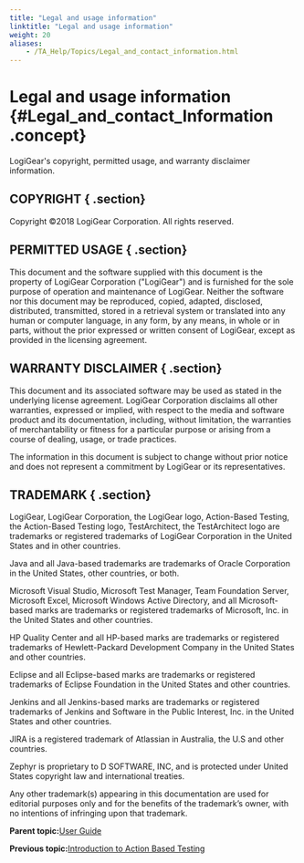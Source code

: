```yaml
--- 
title: "Legal and usage information"
linktitle: "Legal and usage information"
weight: 20
aliases: 
    - /TA_Help/Topics/Legal_and_contact_information.html
---
```

# Legal and usage information {#Legal_and_contact_Information .concept}

LogiGear's copyright, permitted usage, and warranty disclaimer information.

## COPYRIGHT { .section}

Copyright ©2018 LogiGear Corporation. All rights reserved.

## PERMITTED USAGE { .section}

This document and the software supplied with this document is the property of LogiGear Corporation \("LogiGear"\) and is furnished for the sole purpose of operation and maintenance of LogiGear. Neither the software nor this document may be reproduced, copied, adapted, disclosed, distributed, transmitted, stored in a retrieval system or translated into any human or computer language, in any form, by any means, in whole or in parts, without the prior expressed or written consent of LogiGear, except as provided in the licensing agreement.

## WARRANTY DISCLAIMER { .section}

This document and its associated software may be used as stated in the underlying license agreement. LogiGear Corporation disclaims all other warranties, expressed or implied, with respect to the media and software product and its documentation, including, without limitation, the warranties of merchantability or fitness for a particular purpose or arising from a course of dealing, usage, or trade practices.

The information in this document is subject to change without prior notice and does not represent a commitment by LogiGear or its representatives.

## TRADEMARK { .section}

LogiGear, LogiGear Corporation, the LogiGear logo, Action-Based Testing, the Action-Based Testing logo, TestArchitect, the TestArchitect logo are trademarks or registered trademarks of LogiGear Corporation in the United States and in other countries.

Java and all Java-based trademarks are trademarks of Oracle Corporation in the United States, other countries, or both.

Microsoft Visual Studio, Microsoft Test Manager, Team Foundation Server, Microsoft Excel, Microsoft Windows Active Directory, and all Microsoft-based marks are trademarks or registered trademarks of Microsoft, Inc. in the United States and other countries.

HP Quality Center and all HP-based marks are trademarks or registered trademarks of Hewlett-Packard Development Company in the United States and other countries.

Eclipse and all Eclipse-based marks are trademarks or registered trademarks of Eclipse Foundation in the United States and other countries.

Jenkins and all Jenkins-based marks are trademarks or registered trademarks of Jenkins and Software in the Public Interest, Inc. in the United States and other countries.

JIRA is a registered trademark of Atlassian in Australia, the U.S and other countries.

Zephyr is proprietary to D SOFTWARE, INC, and is protected under United States copyright law and international treaties.

Any other trademark\(s\) appearing in this documentation are used for editorial purposes only and for the benefits of the trademark’s owner, with no intentions of infringing upon that trademark.

**Parent topic:**[User Guide](../../TA_Help/Topics/User_Guide_begin.html)

**Previous topic:**[Introduction to Action Based Testing](../../TA_Help/Topics/ABT.html)

